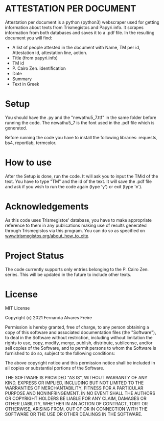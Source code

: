 # ATTESTATION PER DOCUMENT

Attestation per document is a python (python3) webscraper used for getting information about texts from Trismegistos and Papyri.info.
It scrapes information from both databases and saves it to a .pdf file. In the resulting document you will find:
- A list of people attested in the document with Name, TM per id, Attestation id, attestation line, action.
- Title (from papyri.info)
- TM id
- P. Cairo Zen. identification
- Date
- Summary
- Text in Greek

# Setup

You should have the .py and the "newathu5_7.ttf" in the same folder before running the code. The newathu5_7 is the font used in the .pdf file which is generated.

Before running the code you have to install the following libraries:
requests,
bs4,
reportlab,
termcolor.

# How to use

After the Setup is done, run the code. It will ask you to input the TMid of the text. You have to type "TM" and the id of the text.
It will save the .pdf file and ask if you wish to run the code again (type 'y') or exit (type 'n').

# Acknowledgements

As this code uses Trismegistos' database, you have to make appropriate reference to them in any publications making use of results generated through Trismegistos via this program. You can do so as specified on www.trismegistos.org/about_how_to_cite.

# Project Status

The code currently supports only entries belonging to the P. Cairo Zen. series. This will be updated in the future to include other texts.

# License

MIT License

Copyright (c) 2021 Fernanda Alvares Freire

Permission is hereby granted, free of charge, to any person obtaining a copy
of this software and associated documentation files (the "Software"), to deal
in the Software without restriction, including without limitation the rights
to use, copy, modify, merge, publish, distribute, sublicense, and/or sell
copies of the Software, and to permit persons to whom the Software is
furnished to do so, subject to the following conditions:

The above copyright notice and this permission notice shall be included in all
copies or substantial portions of the Software.

THE SOFTWARE IS PROVIDED "AS IS", WITHOUT WARRANTY OF ANY KIND, EXPRESS OR
IMPLIED, INCLUDING BUT NOT LIMITED TO THE WARRANTIES OF MERCHANTABILITY,
FITNESS FOR A PARTICULAR PURPOSE AND NONINFRINGEMENT. IN NO EVENT SHALL THE
AUTHORS OR COPYRIGHT HOLDERS BE LIABLE FOR ANY CLAIM, DAMAGES OR OTHER
LIABILITY, WHETHER IN AN ACTION OF CONTRACT, TORT OR OTHERWISE, ARISING FROM,
OUT OF OR IN CONNECTION WITH THE SOFTWARE OR THE USE OR OTHER DEALINGS IN THE
SOFTWARE.
